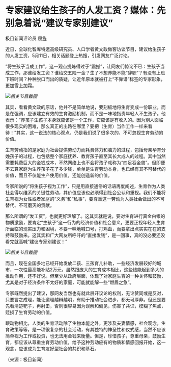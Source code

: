 # 专家建议给生孩子的人发工资？媒体：先别急着说“建议专家别建议”

极目新闻评论员 屈旌

近日，全球化智库特邀高级研究员、人口学者黄文政做客访谈节目，建议给生孩子的人发工资，5月11日，相关话题登上热搜，引发网友广泛讨论。

“将生孩子当成工作”，这一观点提炼得过于“震撼”，让网友们惊诧不已：生孩子当成工作，那谁给发工资？谁给交五险一金？生了不想养能不能“辞职”？有没有上班下班时间？种种脱口而出的质疑，让近年原本就被打上“不靠谱”标签的专家形象，更加雪上加霜。

![](https://inews.gtimg.com/om_bt/OzJUvOXJZRV7RlkkamXZGmNgOOwuNoc3U2cVRDc54UXy0AA/1000)_相关节目截图_

其实，看看黄文政的原话，他并不是简单地说，要刻板地将生育变成一份职业，而是在强调，应该建立有效的生育激励机制，而不是一味地指责年轻人不生孩子。他表示：“养孩子生孩子本身就应该是一个工作，它应该是有收入的。因为别人面临很多现实的困难，那么真正的出路在哪里？要把（生育）当作工作一样来看待！”其实，这一说法的核心观点，仍是我们说了很多次的，不可忽视生育劳动的价值。

生育劳动指的是家庭为社会提供劳动力而耗费体力和脑力的过程，包括母亲孕育分娩孩子的过程，也包括整个家庭抚养、教育孩子直至其长大成人的过程。其中当然需要耗费巨大的金钱成本，不然网络上也不会将孩子戏称为“四足吞金兽”。但即便不去算家庭为生养孩子花了多少钱，单单是生育劳动本身，也已经有其不可替代的价值，而且不仅能生产使用价值，还能创造新的价值。

专家所说的“将生孩子视为工作”，只是用直接通俗的话语再度阐述，生育作为人类社会得以维系的关键性劳动，其价值应该也必须得到社会公认和重视。我们不能将生育视为女性或者家庭的“义务”和“私事”，要尊重这一劳动为人类社会做出的不可替代、不可磨灭的贡献。

那么所谓的“发工资”，也就更好理解了。这其实就是说，要对生育进行真金白银的物质激励，要肯定“生孩子”这一行为的经济价值和社会意义，更要正视年轻人生育所面临的现实压力和困境，不要一味地喊口号，打鸡血，而要拿出点实实在在的支持和鼓励来。这其实和广大网友所呼吁的“直接发钱”，是一回事，真的没必要还没看完就高喊“建议专家别建议！”

![](https://inews.gtimg.com/om_bt/Or6QeKoO0O8ruWOW7LJU0ekvon8KvTpr8_JhBWUsXSUlwAA/1000)_相关节目截图_

而且，现在全国多地已经开始发放二孩、三孩育儿补助，一些经济发展较好的城市，一次性最高能补贴2万元，虽然跟庞大的生育成本相比，这些钱能起到多大的推动作用，还不好说。但至少从政府层面，体现了对家庭生育的一种关怀和鼓励，尤其是对于经济条件不太好的家庭，可能就能解一些“燃眉之急”。

专家既然提出了建议，那网友当然也有就此展开议论的权利，无论赞同或是反对，只要言之成理，能让道理越辩越明，有助于推动社会进步，都无可厚非。但还是要先看清楚靶子，再射击，否则很容易因为误解和偏见，伤害了共识，模糊了焦点，贬损了生育劳动的价值。

跟动物相比，人类的生育活动除了生物本能之外，更涉及夫妻情感，社会观念，生育政策等等，是一项很复杂的社会活动，有其独特的神圣性和仪式感，当然不应该简单视为工作或投资，也无法用金钱来衡量。但是，珍惜孩子，尊重母亲，鼓励生育，都应该从尊重生育劳动价值，给予这种劳动应有的物质和情感回报开始，这一观念，应该成为生育友好型社会的共识和基石。

（来源：极目新闻）

